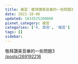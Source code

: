 ```yaml
---
title: 複習：敬拜讚美音樂的一些問題3
date: 2021-10-06
updated: 1633525200000
pixnet_category: 複習
categories: ['4. 其他', '複習']
tags: []
sidebar: 
---
```


<p>敬拜讚美音樂的一些問題3<br/>
<a href="/posts/269192216" target="_blank">/posts/269192216</a></p>
<p> </p>
